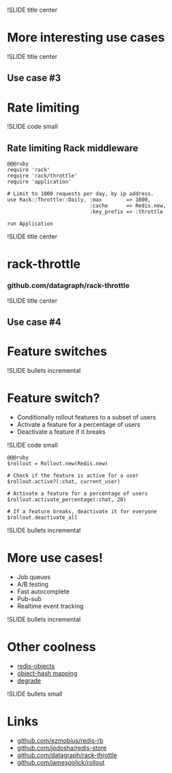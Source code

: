 !SLIDE title center

# More interesting use cases

!SLIDE title center

## Use case #3
# Rate limiting

!SLIDE code small

## Rate limiting Rack middleware

    @@@ruby
    require 'rack'
    require 'rack/throttle'
    require 'application'

    # Limit to 1000 requests per day, by ip address.
    use Rack::Throttle::Daily, :max        => 1000,
                               :cache      => Redis.new,
                               :key_prefix => :throttle

    run Application

!SLIDE title center

# rack-throttle

### github.com/datagraph/rack-throttle

!SLIDE title center

## Use case #4
# Feature switches

!SLIDE bullets incremental

# Feature switch?

* Conditionally rollout features to a subset of users
* Activate a feature for a percentage of users
* Deactivate a feature if it breaks

!SLIDE code small

    @@@ruby
    $rollout = Rollout.new(Redis.new)

    # Check if the feature is active for a user
    $rollout.active?(:chat, current_user)

    # Activate a feature for a percentage of users
    $rollout.activate_percentage(:chat, 20)

    # If a feature breaks, deactivate it for everyone
    $rollout.deactivate_all

!SLIDE bullets incremental

# More use cases!

* Job queues
* A/B testing
* Fast autocomplete
* Pub-sub
* Realtime event tracking

!SLIDE bullets incremental

# Other coolness

* [redis-objects](https://github.com/nateware/redis-objects)
* [object-hash mapping](https://github.com/soveran/ohm)
* [degrade](https://github.com/jamesgolick/degrade)

!SLIDE bullets small

# Links

* [github.com/ezmobius/redis-rb](https://github.com/ezmobius/redis-rb)
* [github.com/jodosha/redis-store](https://github.com/jodosha/redis-store)
* [github.com/datagraph/rack-throttle](https://github.com/datagraph/rack-throttle)
* [github.com/jamesgolick/rollout](https://github.com/jamesgolick/rollout)

